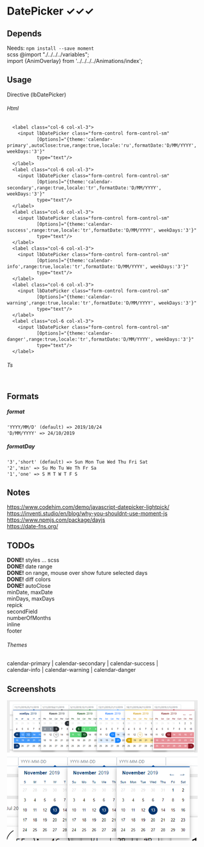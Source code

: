 # DatePicker ✓✓✓

## Depends
Needs: `npm install --save moment`  
scss @import "./../../../variables";  
import {AnimOverlay} from '../../../../Animations/index';  


## Usage
Directive (lbDatePicker)  

###### Html
```
  <label class="col-6 col-xl-3">
    <input lbDatePicker class="form-control form-control-sm"
           [Options]="{theme:'calendar-primary',autoClose:true,range:true,locale:'ru',formatDate:'D/MM/YYYY', weekDays:'3'}"
           type="text"/>
  </label>
  <label class="col-6 col-xl-3">
    <input lbDatePicker class="form-control form-control-sm"
           [Options]="{theme:'calendar-secondary',range:true,locale:'tr',formatDate:'D/MM/YYYY', weekDays:'3'}"
           type="text"/>
  </label>
  <label class="col-6 col-xl-3">
    <input lbDatePicker class="form-control form-control-sm"
           [Options]="{theme:'calendar-success',range:true,locale:'tr',formatDate:'D/MM/YYYY', weekDays:'3'}"
           type="text"/>
  </label>
  <label class="col-6 col-xl-3">
    <input lbDatePicker class="form-control form-control-sm"
           [Options]="{theme:'calendar-info',range:true,locale:'tr',formatDate:'D/MM/YYYY', weekDays:'3'}"
           type="text"/>
  </label>
  <label class="col-6 col-xl-3">
    <input lbDatePicker class="form-control form-control-sm"
           [Options]="{theme:'calendar-warning',range:true,locale:'tr',formatDate:'D/MM/YYYY', weekDays:'3'}"
           type="text"/>
  </label>
  <label class="col-6 col-xl-3">
    <input lbDatePicker class="form-control form-control-sm"
           [Options]="{theme:'calendar-danger',range:true,locale:'tr',formatDate:'D/MM/YYYY', weekDays:'3'}"
           type="text"/>
  </label>
```
###### Ts
```

``` 

## Formats
##### format
```
'YYYY/MM/D' (default) => 2019/10/24
'D/MM/YYYY' => 24/10/2019
```
 
##### formatDay 
```
'3','short' (default) => Sun Mon Tue Wed Thu Fri Sat
'2','min' => Su Mo Tu We Th Fr Sa
'1','one' => S M T W T F S
```

## Notes
https://www.codehim.com/demo/javascript-datepicker-lightpick/  
https://inventi.studio/en/blog/why-you-shouldnt-use-moment-js  
https://www.npmjs.com/package/dayjs  
https://date-fns.org/  

## TODOs
**DONE!** styles ... scss  
**DONE!** date range  
**DONE!** on range, mouse over show future selected days  
**DONE!** diff colors  
**DONE!** autoClose  
minDate, maxDate  
minDays, maxDays  
repick  
secondField  
numberOfMonths  
inline  
footer  
 
###### Themes  
calendar-primary | calendar-secondary | calendar-success |  
calendar-info | calendar-warning | calendar-danger

## Screenshots
![](Screenshots/Datepicker_Colors.png)
![](Screenshots/Datepicker_dow.png)
